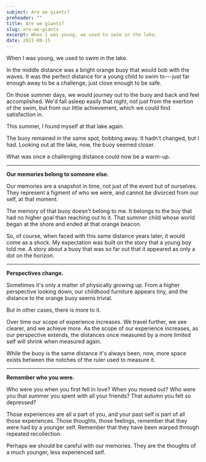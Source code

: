 ```yaml
---
subject: Are we giants?
preheader: ""
title: Are we giants?
slug: are-we-giants
excerpt: When I was young, we used to swim in the lake.
date: 2021-08-15
---
```


When I was young, we used to swim in the lake.

In the middle distance was a bright orange buoy that would bob with the waves. It was the perfect distance for a young child to swim to---just far enough away to be a challenge, just close enough to be safe.

On those summer days, we would journey out to the buoy and back and feel accomplished. We'd fall asleep easily that night, not just from the exertion of the swim, but from our little achievement, which we could find satisfaction in.

This summer, I found myself at that lake again.

The buoy remained in the same spot, bobbing away. It hadn't changed, but I had. Looking out at the lake, now, the buoy seemed closer.

What was once a challenging distance could now be a warm-up.

---

**Our memories belong to someone else.**

Our memories are a snapshot in time, not just of the event but of ourselves. They represent a figment of who we were, and cannot be divorced from our self, at that moment.

The memory of that buoy doesn't belong to me. It belongs to the boy that had no higher goal than reaching out to it. That summer child whose world began at the shore and ended at that orange beacon.

So, of course, when faced with this same distance years later, it would come as a shock. My expectation was built on the story that a young boy told me. A story about a buoy that was so far out that it appeared as only a dot on the horizon.

---

**Perspectives change.**

Sometimes it's only a matter of physically growing up. From a higher perspective looking down, our childhood furniture appears tiny, and the distance to the orange buoy seems trivial.

But in other cases, there is more to it.

Over time our scope of experience increases. We travel further, we see clearer, and we achieve more. As the scope of our experience increases, as our perspective extends, the distances once measured by a more limited self will shrink when measured again.

While the buoy is the same distance it's always been, now, more space exists between the notches of the ruler used to measure it.

---

**Remember who you were.**

Who were you when you first fell in love? When you moved out? Who were you that summer you spent with all your friends? That autumn you felt so depressed?

Those experiences are all a part of you, and your past self is part of all those experiences. Those thoughts, those feelings, remember that they were had by a younger self. Remember that they have been warped through repeated recollection.

Perhaps we should be careful with our memories. They are the thoughts of a much younger, less experienced self.

<!-- \- CJR -->

<!-- <br> -->

<!-- --- -->

<!-- **Recent Posts:** -->

<!-- - [The Hero's Journey](https://www.connorjrobbins.com/blog/the-heros-journey?utm_source=newsletter&utm_medium=email&utm_campaign=2021-08-15)   -->
<!-- Why heroes never come from comfort, and what we must all do to become heroes of our own personal story. -->
<!-- - [Perennial Regret](https://www.connorjrobbins.com/blog/perennial-regret?utm_source=newsletter&utm_medium=email&utm_campaign=2021-08-15)   -->
<!-- If we are growing, regret is destined to be present for all seasons of our lives. But does it need to be this way? -->

<!-- --- -->

<!-- P.S. If you want to start a conversation about any of these topics, feel free to reply to this email directly. Your response will land in my inbox. -->

<!-- --- -->
